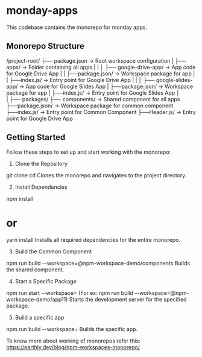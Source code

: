 # monday-apps
This codebase contains the monorepo for monday apps.

## Monorepo Structure

/project-root/
├── package.json            -> Root workspace configuration
|
├── apps/                   -> Folder containing all apps
|   |
│   ├── google-drive-app/   -> App code for Google Drive App
|   |   ├──package.json/    -> Workspace package for app
|   |   ├──index.js/        -> Entry point for Google Drive App
|   |
│   ├── google-slides-app/  -> App code for Google Slides App
|       ├──package.json/    -> Workspace package for app
|       ├──index.js/        -> Entry point for Google Slides App
│   
|
├── packages/
   ├── components/         -> Shared component for all apps
       ├──package.json/    -> Workspace package for common component
       ├──index.js/        -> Entry point for Common Component
       ├──Header.js/       -> Entry point for Google Drive App
   

## Getting Started

Follow these steps to set up and start working with the monorepo:

1. Clone the Repository

git clone <repository-url>
cd <repository-name>
Clones the monorepo and navigates to the project directory.

2. Install Dependencies

npm install
# or
yarn install
Installs all required dependencies for the entire monorepo.


3. Build the Common Component  

npm run build --workspace=@npm-workspace-demo/components
Builds the shared component.

4. Start a Specific Package

npm run start --workspace=<package-name>
(For ex: npm run build --workspace=@npm-workspace-demo/app11)
Starts the development server for the specified package.

5. Build a specific app

npm run build --workspace=<package-name>
Builds the specific app.

To know more about working of monorepos refer this: https://earthly.dev/blog/npm-workspaces-monorepo/
